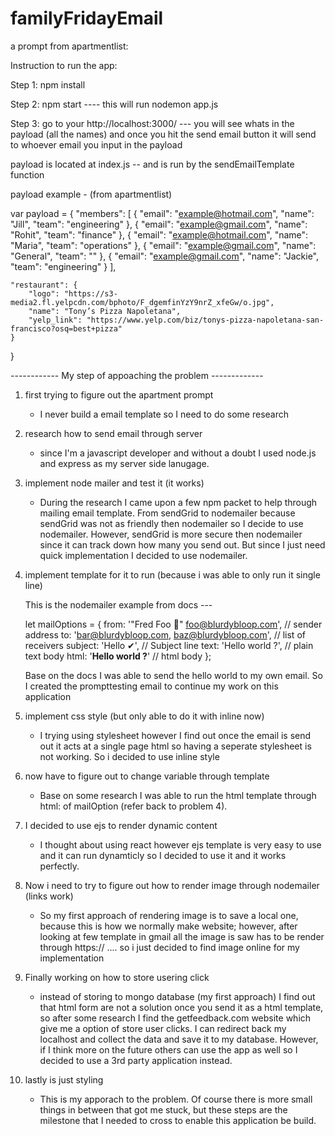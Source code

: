 # familyFridayEmail

a prompt from apartmentlist:  

Instruction to run the app: 

Step 1: npm install

Step 2: npm start ---- this will run nodemon app.js

Step 3: go to your http://localhost:3000/ --- you will see whats in the payload (all the names) and once you hit the send email button it will send to whoever email you input in the payload 

payload is located at index.js -- and is run by the sendEmailTemplate function 

payload example - (from apartmentlist) 

var payload = {
    "members": [
        {
            "email": "example@hotmail.com",
            "name": "Jill",
            "team": "engineering"
        },
        {
            "email": "example@gmail.com",
            "name": "Rohit",
            "team": "finance"
        },
        {
            "email": "example@hotmail.com",
            "name": "Maria",
            "team": "operations"
        },
        {
            "email": "example@gmail.com",
            "name": "General",
            "team": ""
        },
        {
            "email": "example@gmail.com",
            "name": "Jackie",
            "team": "engineering"
        }
    ],

    "restaurant": {
        "logo": "https://s3-media2.fl.yelpcdn.com/bphoto/F_dgemfinYzY9nrZ_xfeGw/o.jpg",
        "name": "Tony’s Pizza Napoletana",
        "yelp_link": "https://www.yelp.com/biz/tonys-pizza-napoletana-san-francisco?osq=best+pizza"
    }
}

------------ My step of appoaching the problem -------------
 
1. first trying to figure out the apartment prompt 

	- I never build a email template so I need to do some research 

2. research how to send email through server 

	- since I'm a javascript developer and without a doubt I used node.js and express as my server side lanugage. 

3. implement node mailer and test it (it works) 

	- During the research I came upon a few npm packet to help through mailing email template. From sendGrid to nodemailer because sendGrid was not as friendly then nodemailer so I decide to use nodemailer. However, sendGrid is more secure then nodemailer since it can track down how many you send out. But since I just need quick implementation I decided to use nodemailer.

4. implement template for it to run (because i was able to only run it single line) 

	This is the nodemailer example from docs --- 
	
	let mailOptions = {
    	from: '"Fred Foo 👻" <foo@blurdybloop.com>', // sender address
    	to: 'bar@blurdybloop.com, baz@blurdybloop.com', // list of receivers
    	subject: 'Hello ✔', // Subject line
    	text: 'Hello world ?', // plain text body
    	html: '<b>Hello world ?</b>' // html body
	};
	
	Base on the docs I was able to send the hello world to my own email. So I created the prompttesting email to continue my work on this application

5. implement css style (but only able to do it with inline now) 

	- I trying using stylesheet however I find out once the email is send out it acts at a single page html so having a seperate stylesheet is not working. So i decided to use inline style

6. now have to figure out to change variable through template 

	- Base on some research I was able to run the html template through html: of mailOption (refer back to problem 4). 


7. I decided to use ejs to render dynamic content 

	- I thought about using react however ejs template is very easy to use and it can run dynamticly so I decided to use it and it works perfectly. 


8. Now i need to try to figure out how to render image through nodemailer (links work) 
	
	- So my first approach of rendering image is to save a local one, because this is how we normally make website; however, after looking at few template in gmail all the image is saw has to be render through https:// .... so i just decided to find image online for my implementation 

9. Finally working on how to store usering click

	- instead of storing to mongo database (my first approach) I find out that html form are not a solution once you send it as a html template, so after some research I find the getfeedback.com website which give me a option of store user clicks. I can redirect back my localhost and collect the data and save it to my database. However, if I think more on the future others can use the app as well so I decided to use a 3rd party application instead. 

10. lastly is just styling 

	- This is my apporach to the problem. Of course there is more small things in between that got me stuck, but these steps are the milestone that I needed to cross to enable this application be build.
